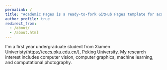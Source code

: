 ```yaml
---
permalink: /
title: "Academic Pages is a ready-to-fork GitHub Pages template for academic personal websites"
author_profile: true
redirect_from: 
  - /about/
  - /about.html
---
```


I'm a first year undergraduate student from Xiamen Univeristy(https://eecs.pku.edu.cn/), [Peking University](https://www.pku.edu.cn/). My research interest includes computer vision, computer graphics, machine learning, and computational photography.


